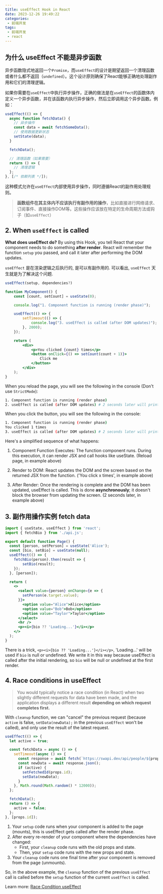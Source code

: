 ```yaml
---
title: useEffect Hook in React
date: 2023-12-26 19:49:22
categories:
 - 前端开发
tags:
 - 前端开发
 - react
---
```


## 为什么 useEffect 不能是异步函数

异步函数隐式地返回一个`Promise`，而`useEffect`的设计是期望返回一个清理函数或者什么都不返回（`undefined`）。这个设计原则确保了React能够正确地处理副作用和它们的清理逻辑。

如果你需要在`useEffect`中执行异步操作，正确的做法是在`useEffect`的函数体内定义一个异步函数，并在该函数内执行异步操作，然后立即调用这个异步函数。例如：

```javascript
useEffect(() => {
  async function fetchData() {
    // 异步操作
    const data = await fetchSomeData();
    // 使用数据更新状态
    setState(data);
  }

  fetchData();

  // 清理函数（如果需要）
  return () => {
    // 清理逻辑
  };
}, [/* 依赖列表 */]);
```

这种模式允许在`useEffect`内部使用异步操作，同时遵循React的副作用处理规则。

> **函数组件在其主体内不应该执行有副作用的操作**，比如直接进行网络请求、订阅事件、直接操作DOM等。这些操作应该放在特定的生命周期方法或钩子（如`useEffect`）

## 2. When `useEffect` is called

**What does useEffect do?** By using this Hook, you tell React that your component needs to do something **after render**. React will remember the function `setup` you passed, and call it later after performing the DOM updates.

 `useEffect` 是在渲染逻辑之后执行的, 是可以有副作用的. 可以看出, `useEffect` 天生就是为了解决这个问题. 

```jsx
useEffect(setup, dependencies?)
```

```jsx
function MyComponent() {
    const [count, setCount] = useState(0);

    console.log("1. Component function is running (render phase)");

    useEffect(() => {
        setTimeout(() => {
            console.log("3. useEffect is called (after DOM updates)");
        }, 2000);
    });

    return (
        <div>
            <p>You clicked {count} times</p>
            <button onClick={() => setCount(count + 1)}>
                Click me
            </button>
        </div>
    );
}
```

When you reload the page, you will see the following in the console (Don't use `StrictMode`):

```bash
1. Component function is running (render phase)
2. useEffect is called (after DOM updates) # 2 seconds later will print
```

When you click the button, you will see the following in the console:

```bash
1. Component function is running (render phase)
You clicked 1 times
3. useEffect is called (after DOM updates) # 2 seconds later will print
```

Here's a simplified sequence of what happens:

1. Component Function Executes: The function component runs. During this execution, it can render JSX and call hooks like useState. (Reload page, in example above)

2. Render to DOM: React updates the DOM and the screen based on the returned JSX from the function. ('You click x times', in example above)

3. After Render: Once the rendering is complete and the DOM has been updated, useEffect is called. This is done **asynchronously**; it doesn't block the browser from updating the screen. (2 seconds later, in example above)


## 3. 副作用操作实例 fetch data

```jsx
import { useState, useEffect } from 'react';
import { fetchBio } from './api.js';

export default function Page() {
  const [person, setPerson] = useState('Alice');
  const [bio, setBio] = useState(null);
  useEffect(() => {
    fetchBio(person).then(result => {
        setBio(result);
    });
  }, [person]);

  return (
    <>
      <select value={person} onChange={e => {
        setPerson(e.target.value);
      }}>
        <option value="Alice">Alice</option>
        <option value="Bob">Bob</option>
        <option value="Taylor">Taylor</option>
      </select>
      <hr />
      <p><i>{bio ?? 'Loading...'}</i></p>
    </>
  );
}
```

There is a trick, `<p><i>{bio ?? 'Loading...'}</i></p>`, 'Loading...' will be used if `bio` is null or undefined. We write it in this way because useEffect is called after the initial rendering, so `bio` will be null or undefined at the first render.

## 4. Race conditions in useEffect

> You would typically notice a race condition (in React) when two slightly different requests for data have been made, and the application displays a different result **depending on which request completes first.** 

With `cleanup` function, we can "cancel" the previous request (because `active` is false, `setData(newData);` in the previous  `useEffect` won't be called), and only use the result of the latest request. 

```js
useEffect(() => {
  let active = true;

  const fetchData = async () => {
    setTimeout(async () => {
      const response = await fetch(`https://swapi.dev/api/people/${props.id}/`);
      const newData = await response.json();
      if (active) {
        setFetchedId(props.id);
        setData(newData);
      }
    }, Math.round(Math.random() * 12000));
  };

  fetchData();
  return () => {
    active = false;
  };
}, [props.id]);
```

1. Your `setup` code runs when your component is added to the page (mounts), this is useEffect gets called after the render phase. 
2. After every re-render of your component where the dependencies have changed:
   - First, your `cleanup` code runs with the old props and state.
   - Then, your `setup` code runs with the new props and state.
3. Your `cleanup` code runs one final time after your component is removed from the page (unmounts).

So, in the above example, the `cleanup` function of the previous `useEffect` call is called before the `setup` function of the current `useEffect` is called.

Learn more: [Race Condition useEffect](https://maxrozen.com/race-conditions-fetching-data-react-with-useeffect)
